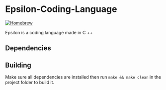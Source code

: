# Epsilon-Coding-Language
[![Homebrew](https://img.shields.io/badge/Homebrew-FBB040?logo=homebrew&logoColor=fff)](#) 

Epsilon is a coding language made in C ++
## Dependencies
## Building
Make sure all dependencies are installed then run `make && make clean` in the project folder to build it.
